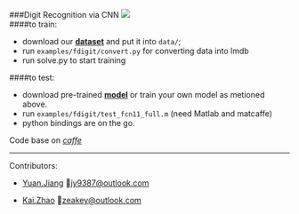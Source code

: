 ###Digit Recognition via CNN
![](http://7xn7wz.com1.z0.glb.clouddn.com/digit.jpg)  
####to train:
* download our [**dataset**](http://o7zt4a6os.bkt.clouddn.com/digit_data.zip) and put it into `data/`;
* run `examples/fdigit/convert.py` for converting data into lmdb
* run solve.py to start training

####to test:
* download pre-trained [**model**](http://o7zt4a6os.bkt.clouddn.com/fcn11_full_iter_15000.caffemodel) or train your own model as metioned above.
* run `examples/fdigit/test_fcn11_full.m` (need Matlab and matcaffe)
* python bindings are on the go.

Code base on [*caffe*](http://caffe.berkeleyvision.org/)  

***
Contributors:

* [Yuan.Jiang](http://jy9387.github.io) :email:<jy9387@outlook.com>

* [Kai.Zhao](http://zhaok.xyz)  :email:<zeakey@outlook.com>